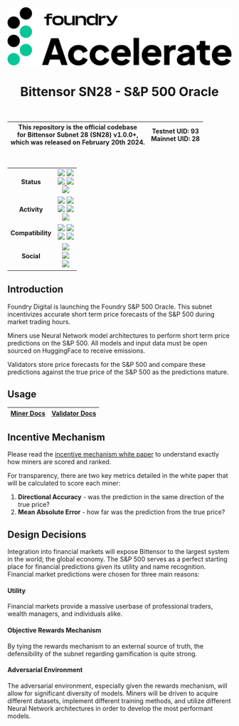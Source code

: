 <div align="center">
<img src="docs/images/accelerate.png" />

# **Bittensor SN28 - S&P 500 Oracle**

<br>

<div align="center">

| This repository is the official codebase<br>for Bittensor Subnet 28 (SN28) v1.0.0+,<br>which was released on February 20th 2024. | **Testnet UID:**  93 <br> **Mainnet UID:**  28 |
| - | - |

</div>

<br>

|     |     |
| :-: | :-: |
| **Status** | <img src="https://img.shields.io/github/v/release/foundryservices/snpOracle?label=Release" height="25"/> <img src="https://img.shields.io/github/actions/workflow/status/foundryservices/snpOracle/ci.yml?label=Build" height="25"/> <br> <a href="https://github.com/pre-commit/pre-commit" target="_blank"> <img src="https://img.shields.io/badge/pre--commit-enabled-brightgreen?logo=pre-commit&logoColor=white&label=Pre-Commit" height="25"/> </a> <a href="https://github.com/psf/black" target="_blank"> <img src="https://img.shields.io/badge/code%20style-black-000000.svg?label=Code%20Style" height="25"/> </a> <br> <img src="https://img.shields.io/github/license/foundryservices/snpOracle?label=License" height="25"/> |
| **Activity** | <img src="https://img.shields.io/github/commit-activity/m/foundryservices/snpOracle?label=Commit%20Activity" height="25"/> <img src="https://img.shields.io/github/commits-since/foundryservices/snpOracle/latest/dev?label=Commits%20Since%20Latest%20Release" height="25"/> <br> <img src="https://img.shields.io/github/release-date/foundryservices/snpOracle?label=Latest%20Release%20Date" height="25"/> <img src="https://img.shields.io/github/last-commit/foundryservices/snpOracle/dev?label=Last%20Commit" height="25"/> <br> <img src="https://img.shields.io/github/contributors/foundryservices/snpOracle?label=Contributors" height="25"/> |
| **Compatibility** | <img src="https://img.shields.io/badge/dynamic/toml?url=https%3A%2F%2Fraw.githubusercontent.com%2Ffoundryservices%2FsnpOracle%2Frefs%2Fheads%2Fdev%2Fpyproject.toml&query=%24.tool.poetry.dependencies.python&logo=python&label=Python&logoColor=yellow" height="25"/> <img src="https://img.shields.io/badge/dynamic/toml?url=https%3A%2F%2Fraw.githubusercontent.com%2Ffoundryservices%2FsnpOracle%2Frefs%2Fheads%2Fdev%2Fpyproject.toml&query=%24.tool.poetry.dependencies.bittensor&prefix=v&label=Bittensor" height="25"/> <br> <img src="https://img.shields.io/badge/dynamic/toml?url=https%3A%2F%2Fraw.githubusercontent.com%2Ffoundryservices%2FsnpOracle%2Frefs%2Fheads%2Fdev%2Fpyproject.toml&query=%24.tool.poetry.dependencies.tensorflow&logo=tensorflow&label=TensorFlow" height="25"/> <img src="https://img.shields.io/badge/dynamic/toml?url=https%3A%2F%2Fraw.githubusercontent.com%2Ffoundryservices%2FsnpOracle%2Frefs%2Fheads%2Fdev%2Fpyproject.toml&query=%24.tool.poetry.dependencies.yfinance&label=yfinance" height="25"/> |
| **Social** | <a href="https://app.yumaai.com/" target="_blank"> <img src="https://img.shields.io/website?url=https%3A%2F%2Fapp.yumaai.com%2F&up_message=Foundry%20Accelerate&label=Website" height="25"/> </a> <br> <a href="https://taostats.io/validators/5HEo565WAy4Dbq3Sv271SAi7syBSofyfhhwRNjFNSM2gP9M2" target="_blank"> <img src="https://img.shields.io/website?url=https%3A%2F%2Ftaostats.io%2Fvalidators%2Ffoundry%2F&up_message=Foundry%20Accelerate&label=Validator" height="25"/> </a> <br> <a href="https://x.com/FoundryServices?s=20" target="_blank"> <img src="https://img.shields.io/twitter/follow/FoundryServices" height="25"/> </a> |

</div>

## Introduction

Foundry Digital is launching the Foundry S&P 500 Oracle. This subnet incentivizes accurate short term price forecasts of the S&P 500 during market trading hours.

Miners use Neural Network model architectures to perform short term price predictions on the S&P 500. All models and input data must be open sourced on HuggingFace to receive emissions.

Validators store price forecasts for the S&P 500 and compare these predictions against the true price of the S&P 500 as the predictions mature.

## Usage

<div align="center">

| [Miner Docs](https://github.com/foundryservices/snpOracle/blob/266-enhance-readme/docs/miners.md) | [Validator Docs](https://github.com/foundryservices/snpOracle/blob/266-enhance-readme/docs/validators.md) |
| - | - |


</div>

## Incentive Mechanism
Please read the [incentive mechanism white paper](https://github.com/foundryservices/snpOracle/blob/266-enhance-readme/docs/SN28%20Incentive%20Mechanism.pdf) to understand exactly how miners are scored and ranked.

For transparency, there are two key metrics detailed in the white paper that will be calculated to score each miner:
1. **Directional Accuracy** - was the prediction in the same direction of the true price?
2. **Mean Absolute Error** - how far was the prediction from the true price?

## Design Decisions
Integration into financial markets will expose Bittensor to the largest system in the world; the global economy. The S&P 500 serves as a perfect starting place for financial predictions given its utility and name recognition. Financial market predictions were chosen for three main reasons:

#### Utility
Financial markets provide a massive userbase of professional traders, wealth managers, and individuals alike.

#### Objective Rewards Mechanism
By tying the rewards mechanism to an external source of truth, the defensibility of the subnet regarding gamification is quite strong.

#### Adversarial Environment
The adversarial environment, especially given the rewards mechanism, will allow for significant diversity of models. Miners will be driven to acquire different datasets, implement different training methods, and utilize different Neural Network architectures in order to develop the most performant models.
